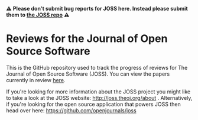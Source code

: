 :warning: **Please don't submit bug reports for JOSS here. Instead please submit them to [the JOSS repo](https://github.com/openjournals/joss/issues)** :warning:

# Reviews for the Journal of Open Source Software

This is the GitHub repository used to track the progress of reviews for The Journal of Open Source Software (JOSS). You can view the papers currently in review [here](https://github.com/openjournals/joss-reviews/issues).

If you're looking for more information about the JOSS project you might like to take a look at the JOSS website: http://joss.theoj.org/about . Alternatively, if you're looking for the open source application that powers JOSS then head over here: https://github.com/openjournals/joss
